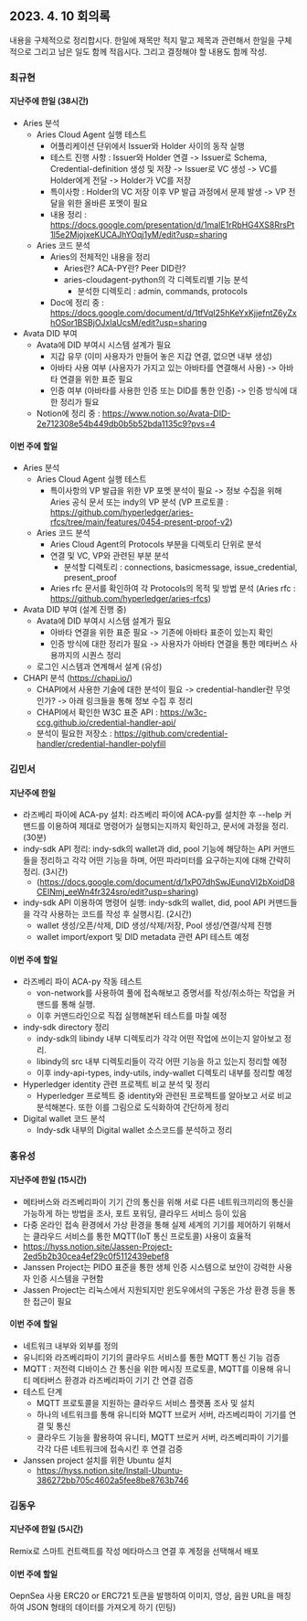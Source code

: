 ## 2023. 4. 10 회의록

내용을 구체적으로 정리합시다. 한일에 재목만 적지 말고 제목과 관련해서 한일을 구체적으로 그리고 남은 일도 함께 적읍시다. 그리고 결정해야 할 내용도 함께 작성. 

### 최규현

#### 지난주에 한일 (38시간)

  - Aries 분석 
    - Aries Cloud Agent 실행 테스트
      - 어플리케이션 단위에서 Issuer와 Holder 사이의 동작 실행
      - 테스트 진행 사항 : Issuer와 Holder 연결 -> Issuer로 Schema, Credential-definition 생성 및 저장 -> Issuer로 VC 생성 -> VC를 Holder에게 전달 -> Holder가 VC를 저장
      - 특이사항 : Holder의 VC 저장 이후 VP 발급 과정에서 문제 발생 -> VP 전달을 위한 올바른 포멧이 필요
      - 내용 정리 : https://docs.google.com/presentation/d/1maIE1rRbHG4XS8RrsPt1l5e2MjojxeKUCAJhYOqj1yM/edit?usp=sharing 
    - Aries 코드 분석
      - Aries의 전체적인 내용을 정리
        - Aries란? ACA-PY란? Peer DID란?
        - aries-cloudagent-python의 각 디렉토리별 기능 분석 
          - 분석한 디렉토리 : admin, commands, protocols
      - Doc에 정리 중 : https://docs.google.com/document/d/1tfVqI25hKeYxKjjefntZ6yZxhOSor1BSBjOJxlaUcsM/edit?usp=sharing
  - Avata DID 부여
    - Avata에 DID 부여시 시스템 설계가 필요 
      - 지갑 유무 (이미 사용자가 만들어 놓은 지갑 연결, 없으면 내부 생성)
      - 아바타 사용 여부 (사용자가 가지고 있는 아바타를 연결해서 사용) -> 아바타 연결을 위한 표준 필요
      - 인증 여부 (아바타를 사용한 인증 또는 DID를 통한 인증) -> 인증 방식에 대한 정리가 필요
    - Notion에 정리 중 : https://www.notion.so/Avata-DID-2e712308e54b449db0b5b52bda1135c9?pvs=4

#### 이번 주에 할일 

  - Aries 분석
    - Aries Cloud Agent 실행 테스트
      - 특이사항의 VP 발급을 위한 VP 포멧 분석이 필요 -> 정보 수집을 위해 Aries 공식 문서 또는 indy의 VP 분석 (VP 프로토콜 : https://github.com/hyperledger/aries-rfcs/tree/main/features/0454-present-proof-v2)
    - Aries 코드 분석
      - Aries Cloud Agent의 Protocols 부분을 디렉토리 단위로 분석
      - 연결 및 VC, VP와 관련된 부분 분석
        - 분석할 디렉토리 : connections, basicmessage, issue_credential, present_proof
      - Aries rfc 문서를 확인하여 각 Protocols의 목적 및 방법 분석 (Aries rfc : https://github.com/hyperledger/aries-rfcs)
  - Avata DID 부여 (설계 진행 중)
    - Avata에 DID 부여시 시스템 설계가 필요
      - 아바타 연결을 위한 표준 필요 -> 기존에 아바타 표준이 있는지 확인
      - 인증 방식에 대한 정리가 필요 -> 사용자가 아바타 연결을 통한 메타버스 사용까지의 시퀀스 정리
    - 로그인 시스템과 연계해서 설계 (유성)
  - CHAPI 분석 (https://chapi.io/)
    - CHAPI에서 사용한 기술에 대한 분석이 필요 -> credential-handler란 무엇인가? -> 아래 링크들을 통해 정보 수집 후 정리
    - CHAPI에서 확인한 W3C 표준 API : https://w3c-ccg.github.io/credential-handler-api/
    - 분석이 필요한 저장소 : https://github.com/credential-handler/credential-handler-polyfill 

### 김민서

#### 지난주에 한일
 - 라즈베리 파이에 ACA-py 설치: 라즈베리 파이에 ACA-py를 설치한 후 --help 커맨드를 이용하여 제대로 명령어가 실행되는지까지 확인하고, 문서에 과정을 정리. (30분)
 - indy-sdk API 정리: indy-sdk의 wallet과 did, pool 기능에 해당하는 API 커맨드들을 정리하고 각각 어떤 기능을 하며, 어떤 파라미터를 요구하는지에 대해 간략히 정리. (3시간)
   - (https://docs.google.com/document/d/1xP07dhSwJEunqVI2bXoidD8CEINmj_eeWn4fr324sro/edit?usp=sharing)
 - indy-sdk API 이용하여 명령어 실행: indy-sdk의 wallet, did, pool API 커맨드들을 각각 사용하는 코드를 작성 후 실행시킴. (2시간)
   - wallet 생성/오픈/삭제, DID 생성/삭제/저장, Pool 생성/연결/삭제 진행
   - wallet import/export 및 DID metadata 관련 API 테스트 예정

#### 이번 주에 할일 
 - 라즈베리 파이 ACA-py 작동 테스트
   - von-network를 사용하여 풀에 접속해보고 증명서를 작성/취소하는 작업을 커맨드를 통해 실행.
   - 이후 커맨드라인으로 직접 실행해본뒤 테스트를 마칠 예정
 - indy-sdk directory 정리
   - indy-sdk의 libindy 내부 디렉토리가 각각 어떤 작업에 쓰이는지 알아보고 정리. 
   - libindy의 src 내부 디렉토리들이 각각 어떤 기능을 하고 있는지 정리할 예정
   - 이후 indy-api-types, indy-utils, indy-wallet 디렉토리 내부를 정리할 예정
 - Hyperledger identity 관련 프로젝트 비교 분석 및 정리
   - Hyperledger 프로젝트 중 identity와 관련된 프로젝트를 알아보고 서로 비교 분석해본다. 또한 이를 그림으로 도식화하여 간단하게 정리
 - Digital wallet 코드 분석
   - Indy-sdk 내부의 Digital wallet 소스코드를 분석하고 정리

### 홍유성

#### 지난주에 한일 (15시간)
- 메타버스와 라즈베리파이 기기 간의 통신을 위해 서로 다른 네트워크끼리의 통신을 가능하게 하는 방법을 조사, 포트 포워딩, 클라우드 서비스 등이 있음
- 다중 온라인 접속 환경에서 가상 환경을 통해 실제 세계의 기기를 제어하기 위해서는 클라우드 서비스를 통한 MQTT(IoT 통신 프로토콜) 사용이 효율적
- https://hyss.notion.site/Jassen-Project-2ed5b2b30cea4ef29c0f5112439ebef8
- Janssen Project는 PIDO 표준을 통한 생체 인증 시스템으로 보안이 강력한 사용자 인증 시스템을 구현함
- Jassen Project는 리눅스에서 지원되지만 윈도우에서의 구동은 가상 환경 등을 통한 접근이 필요



#### 이번 주에 할일 
- 네트워크 내부와 외부를 정의
- 유니티와 라즈베리파이 기기의 클라우드 서비스를 통한 MQTT 통신 기능 검증
- MQTT : 저전력 디바이스 간 통신을 위한 메시징 프로토콜, MQTT를 이용해 유니티 메타버스 환경과 라즈베리파이 기기 간 연결 검증
- 테스트 단계
  - MQTT 프로토콜을 지원하는 클라우드 서비스 플랫폼 조사 및 설치
  - 하나의 네트워크를 통해 유니티와 MQTT 브로커 서버, 라즈베리파이 기기를 연결 및 통신
  - 클라우드 기능을 활용하여 유니티, MQTT 브로커 서버, 라즈베리파이 기기를 각각 다른 네트워크에 접속시킨 후 연결 검증
- Janssen project 설치를 위한 Ubuntu 설치
  - https://hyss.notion.site/Install-Ubuntu-386272bb705c4602a5fee8be8763b746

### 김동우

#### 지난주에 한일 (5시간)
Remix로 스마트 컨트랙트를 작성
메타마스크 연결 후 계정을 선택해서 배포


#### 이번 주에 할일 
OepnSea 사용
ERC20 or ERC721 토큰을 발행하여 이미지, 영상, 음원 URL을 매칭하여
JSON 형태의 데이터를 가져오게 하기 (민팅)
